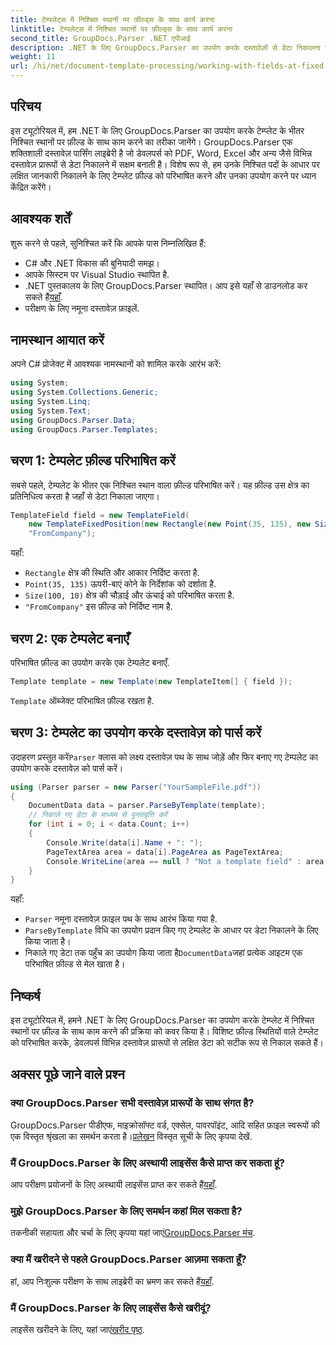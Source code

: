 ```yaml
---
title: टेम्पलेट्स में निश्चित स्थानों पर फ़ील्ड्स के साथ कार्य करना
linktitle: टेम्पलेट्स में निश्चित स्थानों पर फ़ील्ड्स के साथ कार्य करना
second_title: GroupDocs.Parser .NET एपीआई
description: .NET के लिए GroupDocs.Parser का उपयोग करके दस्तावेज़ों से डेटा निकालना सीखें। कोड उदाहरणों के साथ व्यापक ट्यूटोरियल।
weight: 11
url: /hi/net/document-template-processing/working-with-fields-at-fixed-positions-in-templates/
---
```

## परिचय
इस ट्यूटोरियल में, हम .NET के लिए GroupDocs.Parser का उपयोग करके टेम्प्लेट के भीतर निश्चित स्थानों पर फ़ील्ड के साथ काम करने का तरीका जानेंगे। GroupDocs.Parser एक शक्तिशाली दस्तावेज़ पार्सिंग लाइब्रेरी है जो डेवलपर्स को PDF, Word, Excel और अन्य जैसे विभिन्न दस्तावेज़ प्रारूपों से डेटा निकालने में सक्षम बनाती है। विशेष रूप से, हम उनके निश्चित पदों के आधार पर लक्षित जानकारी निकालने के लिए टेम्प्लेट फ़ील्ड को परिभाषित करने और उनका उपयोग करने पर ध्यान केंद्रित करेंगे।
## आवश्यक शर्तें
शुरू करने से पहले, सुनिश्चित करें कि आपके पास निम्नलिखित हैं:
- C# और .NET विकास की बुनियादी समझ।
- आपके सिस्टम पर Visual Studio स्थापित है.
- .NET पुस्तकालय के लिए GroupDocs.Parser स्थापित। आप इसे यहाँ से डाउनलोड कर सकते हैं[यहाँ](https://releases.groupdocs.com/parser/net/).
- परीक्षण के लिए नमूना दस्तावेज़ फ़ाइलें.

## नामस्थान आयात करें
अपने C# प्रोजेक्ट में आवश्यक नामस्थानों को शामिल करके आरंभ करें:
```csharp
using System;
using System.Collections.Generic;
using System.Linq;
using System.Text;
using GroupDocs.Parser.Data;
using GroupDocs.Parser.Templates;
```
## चरण 1: टेम्पलेट फ़ील्ड परिभाषित करें
सबसे पहले, टेम्पलेट के भीतर एक निश्चित स्थान वाला फ़ील्ड परिभाषित करें। यह फ़ील्ड उस क्षेत्र का प्रतिनिधित्व करता है जहाँ से डेटा निकाला जाएगा।
```csharp
TemplateField field = new TemplateField(
    new TemplateFixedPosition(new Rectangle(new Point(35, 135), new Size(100, 10))),
    "FromCompany");
```
यहाँ:
- `Rectangle` क्षेत्र की स्थिति और आकार निर्दिष्ट करता है.
- `Point(35, 135)` ऊपरी-बाएं कोने के निर्देशांक को दर्शाता है.
- `Size(100, 10)` क्षेत्र की चौड़ाई और ऊंचाई को परिभाषित करता है.
- `"FromCompany"` इस फ़ील्ड को निर्दिष्ट नाम है.
## चरण 2: एक टेम्पलेट बनाएँ
परिभाषित फ़ील्ड का उपयोग करके एक टेम्पलेट बनाएँ.
```csharp
Template template = new Template(new TemplateItem[] { field });
```
`Template` ऑब्जेक्ट परिभाषित फ़ील्ड रखता है.
## चरण 3: टेम्पलेट का उपयोग करके दस्तावेज़ को पार्स करें
 उदाहरण प्रस्तुत करें`Parser` क्लास को लक्ष्य दस्तावेज़ पथ के साथ जोड़ें और फिर बनाए गए टेम्पलेट का उपयोग करके दस्तावेज़ को पार्स करें।
```csharp
using (Parser parser = new Parser("YourSampleFile.pdf"))
{
    DocumentData data = parser.ParseByTemplate(template);
    // निकाले गए डेटा के माध्यम से पुनरावृत्ति करें
    for (int i = 0; i < data.Count; i++)
    {
        Console.Write(data[i].Name + ": ");
        PageTextArea area = data[i].PageArea as PageTextArea;
        Console.WriteLine(area == null ? "Not a template field" : area.Text);
    }
}
```
यहाँ:
- `Parser` नमूना दस्तावेज़ फ़ाइल पथ के साथ आरंभ किया गया है.
- `ParseByTemplate` विधि का उपयोग प्रदान किए गए टेम्पलेट के आधार पर डेटा निकालने के लिए किया जाता है।
-  निकाले गए डेटा तक पहुँच का उपयोग किया जाता है`DocumentData`जहां प्रत्येक आइटम एक परिभाषित फ़ील्ड से मेल खाता है।

## निष्कर्ष
इस ट्यूटोरियल में, हमने .NET के लिए GroupDocs.Parser का उपयोग करके टेम्प्लेट में निश्चित स्थानों पर फ़ील्ड के साथ काम करने की प्रक्रिया को कवर किया है। विशिष्ट फ़ील्ड स्थितियों वाले टेम्प्लेट को परिभाषित करके, डेवलपर्स विभिन्न दस्तावेज़ प्रारूपों से लक्षित डेटा को सटीक रूप से निकाल सकते हैं।

## अक्सर पूछे जाने वाले प्रश्न
### क्या GroupDocs.Parser सभी दस्तावेज़ प्रारूपों के साथ संगत है?
 GroupDocs.Parser पीडीएफ, माइक्रोसॉफ्ट वर्ड, एक्सेल, पावरपॉइंट, आदि सहित फ़ाइल स्वरूपों की एक विस्तृत श्रृंखला का समर्थन करता है।[प्रलेखन](https://tutorials.groupdocs.com/parser/net/) विस्तृत सूची के लिए कृपया देखें.
### मैं GroupDocs.Parser के लिए अस्थायी लाइसेंस कैसे प्राप्त कर सकता हूं?
 आप परीक्षण प्रयोजनों के लिए अस्थायी लाइसेंस प्राप्त कर सकते हैं[यहाँ](https://purchase.groupdocs.com/temporary-license/).
### मुझे GroupDocs.Parser के लिए समर्थन कहां मिल सकता है?
 तकनीकी सहायता और चर्चा के लिए कृपया यहां जाएं[GroupDocs.Parser मंच](https://forum.groupdocs.com/c/parser/17).
### क्या मैं खरीदने से पहले GroupDocs.Parser आज़मा सकता हूँ?
 हां, आप निःशुल्क परीक्षण के साथ लाइब्रेरी का भ्रमण कर सकते हैं[यहाँ](https://releases.groupdocs.com/).
### मैं GroupDocs.Parser के लिए लाइसेंस कैसे खरीदूं?
 लाइसेंस खरीदने के लिए, यहां जाएं[खरीद पृष्ठ](https://purchase.groupdocs.com/buy).